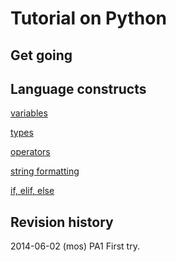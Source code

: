 Tutorial on Python
==============================



Get going
------------------------------



Language constructs
------------------------------

[variables](variables.md)

[types](types.md)

[operators](operators.md)

[string formatting](string-formatting.md)

[if, elif, else](if.md)



Revision history
------------------------------

2014-06-02 (mos) PA1 First try.

